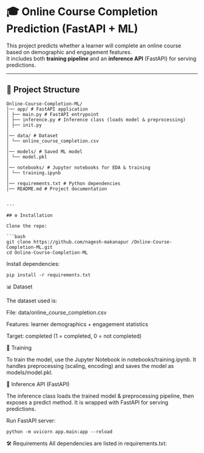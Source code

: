 # 🎓 Online Course Completion Prediction (FastAPI + ML)

This project predicts whether a learner will complete an online course based on demographic and engagement features.  
It includes both **training pipeline** and an **inference API** (FastAPI) for serving predictions.

---

## 📂 Project Structure
````
Online-Course-Completion-ML/
│── app/ # FastAPI application
│ ├── main.py # FastAPI entrypoint
│ ├── inference.py # Inference class (loads model & preprocessing)
│ ├── init.py
│
│── data/ # Dataset
│ └── online_course_completion.csv
│
│── models/ # Saved ML model
│ └── model.pkl
│
│── notebooks/ # Jupyter notebooks for EDA & training
│ └── training.ipynb
│
│── requirements.txt # Python dependencies
│── README.md # Project documentation


---

## ⚙️ Installation

Clone the repo:

```bash
git clone https://github.com/nagesh-makanapur /Online-Course-Completion-ML.git
cd Online-Course-Completion-ML
````
Install dependencies:
```
pip install -r requirements.txt
```
📊 Dataset

The dataset used is:

File: data/online_course_completion.csv

Features: learner demographics + engagement statistics

Target: completed (1 = completed, 0 = not completed)

🚀 Training

To train the model, use the Jupyter Notebook in notebooks/training.ipynb.
It handles preprocessing (scaling, encoding) and saves the model as models/model.pkl.

🤖 Inference API (FastAPI)

The inference class loads the trained model & preprocessing pipeline, then exposes a predict method.
It is wrapped with FastAPI for serving predictions.

Run FastAPI server:
``````
python -m uvicorn app.main:app --reload
```````
🛠 Requirements
All dependencies are listed in requirements.txt:




